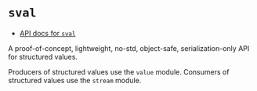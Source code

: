 # `sval`

- [API docs for `sval`](https://kodraus.github.io/val/sval/index.html)

A proof-of-concept, lightweight, no-std, object-safe, serialization-only API for structured values.

Producers of structured values use the `value` module. Consumers of structured values use the `stream` module.
